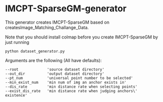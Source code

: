 # IMCPT-SparseGM-generator
This generator creates IMCPT-SparseGM based on createsImage_Matching_Challange_Data.

Note that you should install colmap before you create IMCPT-SparseGM by just running 
    
    python dataset_generator.py

Arguments are the following (All have defaults):

    --root             'source dataset directory'
    --out_dir          'output dataset directory'
    --pt_num           'universal point number to be selected'
    --min_exist_num    'min num of img an anchor exists in'
    --dis_rate         'min distance rate when selecting points'
    --exist_dis_rate   'min distance rate when judging anchors\' existence'
